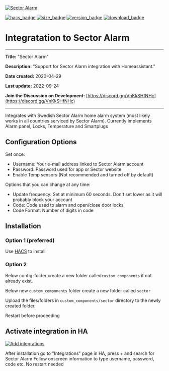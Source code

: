 [![Sector Alarm](https://github.com/gjohansson-ST/sector/blob/master/logos/logo.png)](https://www.sectoralarm.se/)

[![hacs_badge](https://img.shields.io/badge/HACS-Default-orange.svg?style=for-the-badge&cacheSeconds=3600)](https://github.com/hacs/integration)
[![size_badge](https://img.shields.io/github/repo-size/gjohansson-ST/sector?style=for-the-badge&cacheSeconds=3600)](https://github.com/gjohansson-ST/sector)
[![version_badge](https://img.shields.io/github/v/release/gjohansson-ST/sector?label=Latest%20release&style=for-the-badge&cacheSeconds=3600)](https://github.com/gjohansson-ST/sector/releases/latest)
[![download_badge](https://img.shields.io/github/downloads/gjohansson-ST/sector/total?style=for-the-badge&cacheSeconds=3600)](https://github.com/gjohansson-ST/sector/releases/latest)


# Integratation to Sector Alarm
---
**Title:** "Sector Alarm"

**Description:** "Support for Sector Alarm integration with Homeassistant."

**Date created:** 2020-04-29

**Last update:** 2022-09-24

**Join the Discussion on Development:** [https://discord.gg/VnKkSHfNHc](https://discord.gg/VnKkSHfNHc)

---

Integrates with Swedish Sector Alarm home alarm system (most likely works in all countries serviced by Sector Alarm).
Currently implements Alarm panel, Locks, Temperature and Smartplugs

## Configuration Options

Set once:

- Username: Your e-mail address linked to Sector Alarm account
- Password: Password used for app or Sector website
- Enable Temp sensors (Not recommended and turned off by default)

Options that you can change at any time:

- Update frequency: Set at minimum 60 seconds. Don't set lower as it will probably block your account
- Code: Code used to alarm and open/close door locks
- Code Format: Number of digits in code

## Installation

### Option 1 (preferred)

Use [HACS](https://hacs.xyz/) to install

### Option 2

Below config-folder create a new folder called`custom_components` if not already exist.

Below new `custom_components` folder create a new folder called `sector`

Upload the files/folders in `custom_components/sector` directory to the newly created folder.

Restart before proceeding

## Activate integration in HA

[![Add integrations](https://my.home-assistant.io/badges/config_flow_start.svg)](https://my.home-assistant.io/redirect/config_flow_start?domain=sector)

After installation go to "Integrations" page in HA, press + and search for Sector Alarm
Follow onscreen information to type username, password, code etc.
No restart needed

